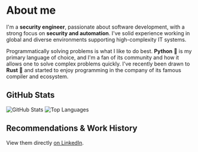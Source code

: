 # About me
I'm a **security engineer**, passionate about software development, with a strong focus on **security and automation**. I've solid experience working in global and diverse environments supporting high-complexity IT systems.

Programmatically solving problems is what I like to do best. **Python** 🐍 is my primary language of choice, and I'm a fan of its community and how it allows one to solve complex problems quickly. I've recently been drawn to **Rust** 🦀 and started to enjoy programming in the company of its famous compiler and ecosystem.

## GitHub Stats
![GitHub Stats](https://github-readme-stats.vercel.app/api?username=agu3rra&show_icons=true&&line_height=40)
![Top Languages](https://github-readme-stats.vercel.app/api/top-langs/?username=agu3rra&show_icons=true)

## Recommendations & Work History
View them directly [on LinkedIn](https://www.linkedin.com/in/agu3rra).
